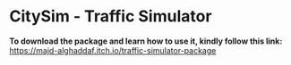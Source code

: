 # CitySim - Traffic Simulator

**To download the package and learn how to use it, kindly follow this link:** 
https://majd-alghaddaf.itch.io/traffic-simulator-package
